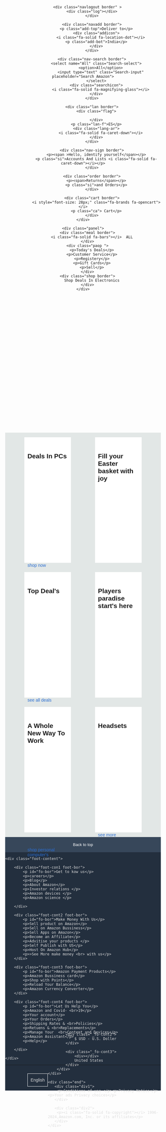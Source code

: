 <!DOCTYPE html>
<html lang="en">
<head>
    <meta charset="UTF-8">
    <meta name="viewport" content="width=device-width, initial-scale=1.0">
    <title>Document</title>
<link rel="stylesheet" href="https://cdnjs.cloudflare.com/ajax/libs/font-awesome/6.5.1/css/all.min.css" integrity="sha512-DTOQO9RWCH3ppGqcWaEA1BIZOC6xxalwEsw9c2QQeAIftl+Vegovlnee1c9QX4TctnWMn13TZye+giMm8e2LwA==" crossorigin="anonymous" referrerpolicy="no-referrer" />
<style>
    *{
        margin: 0px;
        font-family: Arial, Helvetica, sans-serif;
        border: border-box;
    }

    .navbar{
        height: 60px;
        background-color: #0f1111;
        color: white;
        display: flex;
        align-items: center;
        justify-content: space-evenly;
    }

    .navlogout{
        height: 60px;
        width: 100px;
    }

    .log{
        height: 55px;
        width: 100%;
        background-image: url("Amazon-Emblem.jpg");
        background-size: cover;
    }
    
    .border{
        border: 2px solid transparent;
        border-radius: 5px;
    }

    .border:hover{
        border: 2px solid white;
        border-radius: 5 px;

    }

    .add-top{
        color: #cccccc;
        font-size: 0.85rem;
        margin-left: 15px;
    }

    .add-bot{
        color: #FFFFFF;
        font-size: 1rem;
        margin-left: 3px;
    }

    .addicon{
        display: flex ;
        align-items: center;
    }

    .nav-search{
        display: flex;
        width: 620px;
        height: 40px;
        border-top-right-radius: 4px;
        border-bottom-right-radius: 4px;
        justify-content: space-evenly;
        
    }

    .Search-select{
        border-top-left-radius: 4px;
        border-bottom-left-radius: 4px;
        background-color: #f3f3f3;
        width: 45px;
        text-align: center;
        border: none;
    }

    .Search-input{
        width: 100%;
        font-size: 1rem;
        border: none;
    }

    .searchicon{
        width: 45px;
        /* height: 40px; */
        display: flex;
        align-items: center;
        justify-content: center;
        font-size: 1.2rem;
        background-color: #febd68;
        border-top-right-radius: 4px;
        border-bottom-right-radius: 4px;
        color: #0f1111;
    }

    .flag{
        background-color: white;
        height: 18px;
        width: 30px;
        background-image: url("image.png");
        background-size: cover;
    }

    .lan{
        display: flex;
        justify-content: space-evenly;

    }

    .lan-f{
        font-size: 18px;
    }

    .lang-ar{
        margin-top: 5px;
        margin-left: 2px;
    }

    .si{
        font-size: 14px;
    }

    span{
        font-size: 12px;
    }

    .ca{
        margin-top: 9px;
        font-size: 15px;
    }

    .cart{
        display: flex;
        justify-content: space-evenly;
    }

    .panel{
        height: 39px;
        color: white;
        display: flex;
        background-color: #222f3d;
        align-items: center;
        justify-content: space-evenly;
    }

    .paop p{
        display: inline;
        margin-left: 15px;
        
    }

    .paop{
        width: 70%;
        font-size: 0.85rem;
    }

    .meal{
        width: 60px;
        
    }

    .shop{
        font-size: 0.9rem;
        font-weight: 700;
    }

    .main{
        height: 400px;
        background-image: url("main.jpg");
        background-size: cover;
    }
    
    .items{
        background-color: #e2e7e6;
        display: flex;
        justify-content: space-evenly;
        flex-wrap: wrap;

    }

    .box{
        width: 30%;
        height: 370px;
        background-color: white;
        padding: 20px 0px 15px;
        margin: 15px;
    }

    .box h2{
        font-size: 21px;
        
        margin-left: 10px;
        margin-right: 10px;
    }

    

    .it1{
        height: 300px;
        /* width: 300px; */
        margin-left: 10px;
        margin-right: 10px;
        background-image: url("item2.jpg");
        background-size: cover;
        margin-top: 1rem;
        margin-bottom: 1rem;
    }

    .it2{
        height: 300px;
        /* width: 300px; */
        margin-left: 10px;
        margin-right: 10px;
        background-image: url("item\ 3.jpg");
        background-size: cover;
        margin-top: 1rem;
        margin-bottom: 1rem;
    }

    .it3{
        height: 300px;
        /* width: 300px; */
        margin-left: 10px;
        margin-right: 10px;
        background-image: url("item\ 4.jpg");
        background-size: cover;
        margin-top: 1rem;
        margin-bottom: 1rem;
    }

    .it4{
        height: 300px;
        /* width: 300px; */
        margin-left: 10px;
        margin-right: 10px;
        background-image: url("item\ 5.jpg");
        background-size: cover;
        margin-top: 1rem;
        margin-bottom: 1rem;
    }

    .it5{
        height: 300px;
        /* width: 300px; */
        margin-left: 10px;
        margin-right: 10px;
        background-image: url("item6.jpg");
        background-size: cover;
        margin-top: 1rem;
        margin-bottom: 1rem;
    }

    .it6{
        height: 300px;
        /* width: 300px; */
        margin-left: 10px;
        margin-right: 10px;
        background-image: url("item1.jpg");
        background-size: cover;
        margin-top: 1rem;
        margin-bottom: 1rem;
    }

    .box p{
        color: rgb(42, 109, 209);
        margin-left: 10px;
        margin-right: 10px;
    }

    .navfoobtt{
        background-color: #37475A;
        height: 49px;
        display: flex;
        justify-content: center;
        align-items: center;
        color: white;
        font-size: 13px;
    }

    footer{
        background-color: #232F3E;
        color: #DDDDDD;
    }

    .foot-content{
        height: 400px;
        display: flex;
        justify-content: space-around;
        align-items: center;
    }

    .foot-con1{
        height: 310px;
        width: 136px;
        display: flex;
        flex-direction: column;
        /* margin-left: 20px; */

    }

    .foot-bor p{
        font-size: 16px;
        color: #DDDDDD;
        margin-top: 10px;
        font-size: 14px;
    }

    .foot-cont2{
        height: 310px;
        width: 180px;
        /* margin-left: 150px; */
    }

    .foot-cont3{
        height: 310px;
        width: 222px;
        /* margin-left: 150px; */
    }

    .foot-cont4{
        height: 310px;
        width: 157px;
        /* margin-left: 150px; */
    }

    #fo-bor{
        color: white;
        font-size: 16px;
    }

    .foot-bar{
        height: 68px;
        display: flex;
        justify-content: space-evenly;
        align-items: center;
    }

    .f-logo{
        height: 40px;
        width: 75px;
        background-image: url("Amazon-Emblem.jpg");
        background-size: cover;
    }

    ._fo-cont{
        width: 450px;
        display: flex;
        align-items: center;
        justify-content: space-evenly;
       
    }
    ._fo-cont1{
        height: 40px;
        width: 117px;
        border: 1px solid white;
        display: flex;
        align-items: center;
        justify-content: space-evenly;
    }

    ._fo-cont2{
        height: 35px;
        width: 150px;
        border: 1px solid white;
        display: flex;
        align-items: center;
        justify-content: space-evenly;
    }

    ._fo-cont3{
        height: 35px;
        width: 140px;
        border: 1px solid white;
        display: flex;
        align-items: center;
        justify-content: space-evenly;
    }

    ._fo-cont3 div{
        background-image: url("image.png");
        background-size: contain;
        border-image-repeat: none;
        height: 12px;
        width: 20px;
    }

    .end{
        height: 70px;
        margin-top: 40px;
        background-color: #0f1111;
        display: flex;
        flex-direction: column;
        justify-content: center;
        align-items: center;

    }

    .div1{
        display: flex;
        justify-content: center;
    }

    .div1 p{
        margin-left: 10px;
        font-size: 12px;
    }

    .div2{
        display: flex;
        justify-content: center;
    }

    .div2 p{
        font-size: 12px;
    }

</style>
</head>
<body>
    <header>
    <div class="navbar">

        <div class="navlogout border" >
            <div class="log"></div>
            </div>

            <div class="navadd border">
                <p class="add-top">Deliver to</p>
                <div class="addicon">
                    <i class="fa-solid fa-location-dot"></i>
                <p class="add-bot">India</p>
                </div>
            </div>

            <div class="nav-search border">
                <select name="All" class="Search-select">
                    <option>All</option>
                    <input type="text" class="Search-input" placeholder="Search Amazon">
                </select>
                <div class="searchicon">
                    <i class="fa-solid fa-magnifying-glass"></i>
                </div>
            </div>

            <div class="lan border">
                <div class="flag">

                </div>
                <p class="lan-f">ES</p>
                <div class="lang-ar">
                    <i class="fa-solid fa-caret-down"></i>
                </div>
            </div>

            <div class="nav-sign border">
                <p><span >Hello, identify yourself</span></p>
                <p class="si">Accounts And Lists <i class="fa-solid fa-caret-down"></i></p>
            </div>

            <div class="order border">
                <p><span>Returns</span></p>
                <p class="si">and Orders</p>
            </div>

            <div class="cart border">
                <i style="font-size: 28px;" class="fa-brands fa-opencart"></i>
                <p class="ca"> Cart</p>
            </div>
    </div>

    <div class="panel">
        <div class="meal border">
            <i class="fa-solid fa-bars"></i>  ALL
        </div>
        <div class="paop ">
            <p>Today's Deals</p>
            <p>Customer Service</p>
            <p>Registery</p>
            <p>Gift Cards</p>
            <p>Sell</p>
        </div>
        <div class="shop border">
            Shop Deals In Electronics
        </div>
    </div>
</header>

<div class="main">
</div>

<div class="items">
    <div class="box1 box">
        <h2> Deals In PCs</h2>
        <div class="it1"></div>
        <p>shop now</p>
    </div>
    <div class="box2 box">
        <h2> Fill your Easter basket with joy</h2>
        <div class="it2"></div>
        <p>shop gifts</p>
    </div>
    <div class="box3 box">
        <h2> Top Deal's</h2>
        <div class="it3"></div>
        <p>see all deals</p>
    </div>
    <div class="box4 box">
        <h2> Players paradise start's here</h2>
        <div class="it4"></div>
        <p>shop vedio games</p>
    </div>
    <div class="box5 box">
        <h2> A Whole New Way To Work</h2>
        <div class="it5"></div>
        <p>shop personal computer's</p>
    </div>
    <div class="box6 box">
        <h2> Headsets</h2>
        <div class="it6"></div>
        <p>see more</p>
    </div>
    <!-- <div class="box3 box">
        <h2> Deals In PCs</h2>
        <div class="it1"></div>
        <p>see more</p>
    </div>
    <div class="box4 box">
        <h2> Deals In PCs</h2>
        <div class="it1"></div>
        <p>see more</p>
    </div> -->
   
</div>

<footer>
    <div class="navfoobtt">
        <p>Back to top</p>
    </div>

    <div class="foot-content">

        <div class="foot-con1 foot-bor">
            <p id="fo-bor">Get to kow us</p> 
            <p>careers</p>
            <p>Blog</p>
            <p>About Amazon</p>
            <p>Investor relations </p>
            <p>Amazon devices </p>
            <p>Amazon science </p>

        </div>

        <div class="foot-cont2 foot-bor">
            <p id="fo-bor">Make Money With Us</p> 
            <p>Sell product on Amazon</p>
            <p>Sell on Amazon Bussiness</p>
            <p>Sell Apps on Amazon</p>
            <p>Become an Affiliate</p>
            <p>Advitise your products </p>
            <p>Self Publish with US</p>
            <p>Host On Amazon Hub</p>
            <p>>See More make money <br> with us</p>
        </div>

        <div class="foot-cont3 foot-bor">
            <p id="fo-bor">Amazon Payment Products</p>
            <p>Amazon Bussiness card</p>
            <p>Shop with Points</p>
            <p>Reload Your Balance</p>
            <p>Amazon Currency Converter</p> 
        </div>

        <div class="foot-cont4 foot-bor">
            <p id="fo-bor">Let Us Help You</p>
            <p>Amazon and Covid- <br>19</p>
            <p>Your account</p>
            <p>Your Orders</p>
            <p>Shipping Rates & <br>Policies</p>
            <p>Retuens & <br>Replacements</p>
            <p>Manage Your  <br>Content and Devices</p>
            <p>Amazon Assistant</p>
            <p>Help</p>

        </div>

    </div>
<hr>
    <div class="foot-bar">
        <div class="f-logo"></div>
        <div class="_fo-cont">
            <div class="_fo-cont1">
                <i class="fa-solid fa-globe"></i> English <i style="margin-top: 5px;" class="fa-solid fa-caret-up"></i>
            </div>

            <div class="_fo-cont2">
                $ USD - U.S. Doller
            </div>

            <div class="_fo-cont3">
                <div></div>
                United States
            </div>
        </div>
    </div>

    <div class="end">
       <div class="div1">
        <p>Conditions of use </p><p>Privacy Notice</p><p>Your ads Privacy choices</p>
       </div> 

       <div class="div2">
        <p><i class="fa-solid fa-copyright"></i> 1996-2024,Amazon.com, Inc. or its affiliates</p>
       </div>
    </div>
</footer>
</body>
</html>
